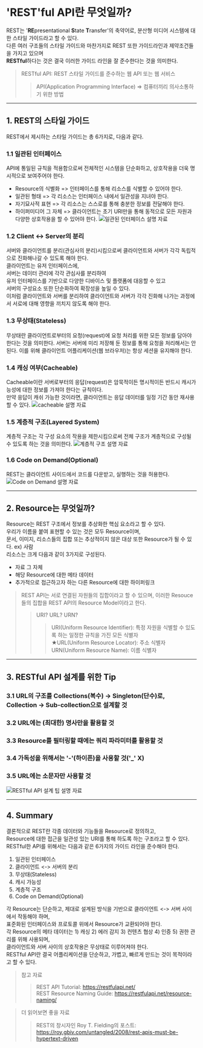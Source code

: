 # 'REST'ful API란 무엇일까?

REST는 '**RE**presentational **S**tate **T**ransfer'의 축약어로, 분산형 미디어 시스템에 대한 스타일 가이드라고 할 수 있다.  
다른 여러 구조들의 스타일 가이드와 마찬가지로 REST 또한 가이드라인과 제약조건들을 가지고 있으며  
**RESTful**하다는 것은 결국 이러한 가이드 라인을 잘 준수한다는 것을 의미한다.

> RESTful API: REST 스타일 가이드를 준수하는 웹 API 또는 웹 서비스
>
> > API(Application Programming Interface) => 컴퓨터끼리 의사소통하기 위한 방법

---

## 1. REST의 스타일 가이드

REST에서 제시하는 스타일 가이드는 총 6가지로, 다음과 같다.

### 1.1 일관된 인터페이스

API에 통일된 규칙을 적용함으로써 전체적인 시스템을 단순화하고, 상호작용을 더욱 명시적으로 보여주어야 한다.

- Resource의 식별화 => 인터페이스를 통해 리소스를 식별할 수 있어야 한다.
- 일관된 형태 => 각 리소스는 인터페이스 내에서 일관성을 지녀야 한다.
- 자기묘사적 표현 => 각 리소스는 스스로를 통해 충분한 정보를 전달해야 한다.   
- 하이퍼미디어 그 자체 => 클라이언트는 초기 URI만을 통해 동적으로 모든 자원과 다양한 상호작용을 할 수 있어야 한다.
![일관된 인터페이스 설명 자료](/assets/restful-api/1.1-uniform-interpace.png)

### 1.2 Client <-> Server의 분리

서버와 클라이언트를 분리(관심사의 분리)시킴으로써 클라이언트와 서버가 각각 독립적으로 진화해나갈 수 있도록 해야 한다.   
클라이언트는 유저 인터페이스에,  
서버는 데이터 관리에 각각 관심사를 분리하여  
유저 인터페이스를 기반으로 다양한 디바이스 및 플랫폼에 대응할 수 있고  
서버의 구성요소 또한 단순화하여 확장성을 높일 수 있다.  
이처럼 클라이언트와 서버를 분리하여 클라이언트와 서버가 각각 진화해 나가는 과정에서 서로에 대해 영향을 끼치지 않도록 해야 한다.   

### 1.3 무상태(Stateless)

무상태란 클라이언트로부터의 요청(request)에 요청 처리를 위한 모든 정보를 담아야 한다는 것을 의미한다.
서버는 서버에 미리 저장해 둔 정보를 통해 요청을 처리해서는 안된다.
이를 위해 클라이언트 어플리케이션(웹 브라우저)는 항상 세션을 유지해야 한다.

### 1.4 캐싱 여부(Cacheable)

Cacheable이란 서버로부터의 응답(request)은 암묵적이든 명시적이든 반드시 캐시가능성에 대한 정보를 가져야 한다는 규칙이다.  
만약 응답이 캐쉬 가능한 것이라면, 클라이언트는 응답 데이터를 일정 기간 동안 재사용할 수 있다.
![cacheable 설명 자료](/assets/restful-api/1.4-cacheable.png)

### 1.5 계층적 구조(Layered System)

계층적 구조는 각 구성 요소의 작용을 제한시킴으로써 전체 구조가 계층적으로 구성될 수 있도록 하는 것을 의미한다.
![계층적 구조 설명 자료](/assets/restful-api/1.5-layered-system.png)

### 1.6 Code on Demand(Optional)

REST는 클라이언트 사이드에서 코드를 다운받고, 실행하는 것을 허용한다.
![Code on Demand 설명 자료](/assets/restful-api/1.6-code-on-demand.png)

---

## 2. Resource는 무엇일까?

Resource는 REST 구조에서 정보를 추상화한 핵심 요소라고 할 수 있다.  
우리가 이름을 붙여 표현할 수 있는 것은 모두 Resource이며,   
문서, 이미지, 리소스들의 집합 또는 추상적이지 않은 대상 또한 Resource가 될 수 있다. ex) 사람  
리소스는 크게 다음과 같이 3가지로 구성된다.

- 자료 그 자체
- 해당 Resource에 대한 메타 데이터
- 추가적으로 접근하고자 하는 다른 Resource에 대한 하이퍼링크   

> REST API는 서로 연결된 자원들의 집합이라고 할 수 있으며, 이러한 Resouce들의 집합을 REST API의 Resource Model이라고 한다.
>> URI? URL? URN?
>>> URI(Uniform Resource Identifier): 특정 자원을 식별할 수 있도록 하는 일정한 규칙을 가진 모든 식별자   
>>> ★URL(Uniform Resource Locator): 주소 식별자   
>>> URN(Uniform Resource Name): 이름 식별자   

---

## 3. RESTful API 설계를 위한 Tip

### 3.1 URL의 구조를 Collections(복수) -> Singleton(단수)로, Collection -> Sub-collection으로 설계할 것

### 3.2 URL에는 (최대한) 명사만을 활용할 것

### 3.3 Resource를 필터링할 때에는 쿼리 파라미터를 활용할 것

### 3.4 가독성을 위해서는 '-'(하이픈)을 사용할 것('_' X)

### 3.5 URL에는 소문자만 사용할 것   

![RESTful API 설계 팁 설명 자료](/assets/restful-api/3-tip.png)   

---

## 4. Summary

결론적으로 REST란 각종 데이터와 기능들을 Resource로 정의하고,   
Resource에 대한 접근을 일관성 있는 URI를 통해 하도록 하는 구조라고 할 수 있다.  
RESTful한 API를 위해서는 다음과 같은 6가지의 가이드 라인을 준수해야 한다.

1. 일관된 인터페이스
2. 클라이언트 <-> 서버의 분리
3. 무상태(Stateless)
4. 캐시 가능성
5. 계층적 구조
6. Code on Demand(Optional)

각 Resource는 단순하고, 제대로 설계된 방식을 기반으로 클라이언트 <-> 서버 사이에서 작동해야 하며,  
표준화된 인터페이스와 프로토콜 위에서 Resource가 교환되어야 한다.   
각 Resource의 메타 데이터는 1) 캐싱 2) 에러 감지 3) 컨텐츠 협상 4) 인증 5) 권한 관리를 위해 사용되며,  
클라이언트와 서버 사이의 상호작용은 무상태로 이루어져야 한다.  
RESTful API란 결국 어플리케이션을 단순하고, 가볍고, 빠르게 만드는 것이 목적이라고 할 수 있다.

> 참고 자료
>> REST API Tutorial: https://restfulapi.net/  
>> REST Resource Naming Guide: https://restfulapi.net/resource-naming/

> 더 읽어보면 좋을 자료
>> REST의 창시자인 Roy T. Fielding의 포스트: https://roy.gbiv.com/untangled/2008/rest-apis-must-be-hypertext-driven
